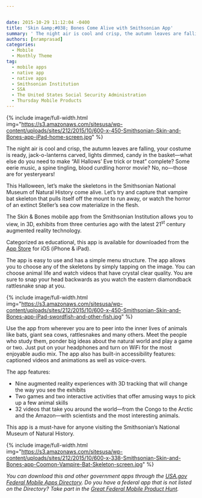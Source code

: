 ```yaml
---


date: 2015-10-29 11:12:04 -0400
title: 'Skin &amp;#038; Bones Come Alive with Smithsonian App'
summary: ' The night air is cool and crisp, the autumn leaves are falling, your costume is ready, jack-o-lanterns carved, lights dimmed, candy in the basket&mdash;what else do you need to make &amp;#8220;All Hallows&rsquo; Eve trick or treat&amp;#8221; complete?&nbsp;Some eerie music,&nbsp;a spine tingling,'
authors: [nramprasad]
categories:
  - Mobile
  - Monthly Theme
tag:
  - mobile apps
  - native app
  - native apps
  - Smithsonian Institution
  - SSA
  - The United States Social Security Administration
  - Thursday Mobile Products
---
```



{% include image/full-width.html img="https://s3.amazonaws.com/sitesusa/wp-content/uploads/sites/212/2015/10/600-x-450-Smithsonian-Skin-and-Bones-app-iPad-home-screen.jpg" %}

The night air is cool and crisp, the autumn leaves are falling, your costume is ready, jack-o-lanterns carved, lights dimmed, candy in the basket—what else do you need to make &#8220;All Hallows’ Eve trick or treat&#8221; complete? Some eerie music, a spine tingling, blood curdling horror movie? No, no—those are for yesteryears!

<p style="text-align: left">
  This Halloween, let’s make the skeletons in the Smithsonian National Museum of Natural History come alive. Let’s try and capture that vampire bat skeleton that pulls itself off the mount to run away, or watch the horror of an extinct Steller&#8217;s sea cow materialize in the flesh.
</p>

The Skin & Bones mobile app from the Smithsonian Institution allows you to view, in 3D, exhibits from three centuries ago with the latest 21<sup>st</sup> century augmented reality technology.

Categorized as educational, this app is available for downloaded from the [App Store](https://itunes.apple.com/us/app/skin-bones/id929733243?ls=1&mt=8) for iOS (iPhone & iPad).

The app is easy to use and has a simple menu structure. The app allows you to choose any of the skeletons by simply tapping on the image. You can choose animal life and watch videos that have crystal clear quality. You are sure to snap your head backwards as you watch the eastern diamondback rattlesnake snap at you.


{% include image/full-width.html img="https://s3.amazonaws.com/sitesusa/wp-content/uploads/sites/212/2015/10/600-x-450-Smithsonian-Skin-and-Bones-app-iPad-swordfish-and-other-fish.jpg" %}

Use the app from wherever you are to peer into the inner lives of animals like bats, giant sea cows, rattlesnakes and many others. Meet the people who study them, ponder big ideas about the natural world and play a game or two. Just put on your headphones and turn on WiFi for the most enjoyable audio mix. The app also has built-in accessibility features: captioned videos and animations as well as voice-overs.

The app features:

  * Nine augmented reality experiences with 3D tracking that will change the way you see the exhibits
  * Two games and two interactive activities that offer amusing ways to pick up a few animal skills
  * 32 videos that take you around the world—from the Congo to the Arctic and the Amazon—with scientists and the most interesting animals.

This app is a must-have for anyone visiting the Smithsonian’s National Museum of Natural History.


{% include image/full-width.html img="https://s3.amazonaws.com/sitesusa/wp-content/uploads/sites/212/2015/10/600-x-338-Smithsonian-Skin-and-Bones-app-Coomon-Vampire-Bat-Skeleton-screen.jpg" %}

_You can download this and other government apps through the [USA.gov Federal Mobile Apps Directory](https://www.usa.gov/mobile-apps). Do you have a federal app that is not listed on the Directory? Take part in the [Great Federal Mobile Product Hunt](https://www.WHATEVER/2015/05/21/start-sleuthing-with-the-great-federal-mobile-product-hunt/)._
